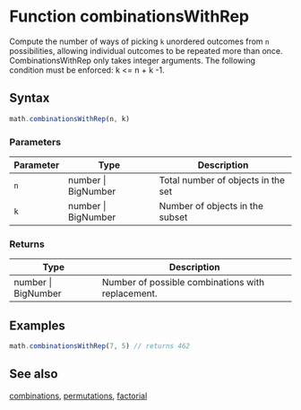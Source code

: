 <!-- Note: This file is automatically generated from source code comments. Changes made in this file will be overridden. -->
# Function combinationsWithRep
Compute the number of ways of picking `k` unordered outcomes from `n`
possibilities, allowing individual outcomes to be repeated more than once.
CombinationsWithRep only takes integer arguments.
The following condition must be enforced: k <= n + k -1.
## Syntax
```js
math.combinationsWithRep(n, k)
```
### Parameters
Parameter | Type | Description
--------- | ---- | -----------
`n` | number &#124; BigNumber | Total number of objects in the set
`k` | number &#124; BigNumber | Number of objects in the subset
### Returns
Type | Description
---- | -----------
number &#124; BigNumber | Number of possible combinations with replacement.
## Examples
```js
math.combinationsWithRep(7, 5) // returns 462
```
## See also
[combinations](combinations.md),
[permutations](permutations.md),
[factorial](factorial.md)
